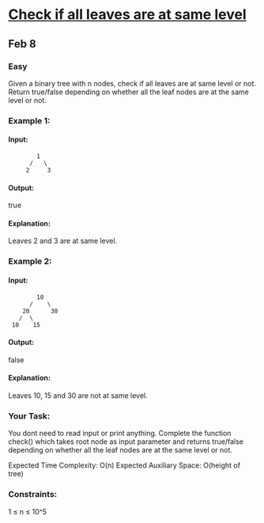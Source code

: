 # [Check if all leaves are at same level](https://www.geeksforgeeks.org/problems/leaf-at-same-level/1)
## Feb 8
### Easy

Given a binary tree with n nodes, check if all leaves are at same level or not. Return true/false depending on whether all the leaf nodes are at the same level or not.

### Example 1:

#### Input: 
            1
          /   \
         2     3

#### Output: 
true

#### Explanation: 
Leaves 2 and 3 are at same level.

### Example 2:

#### Input:
            10
          /    \
        20      30
       /  \        
     10    15

#### Output: 
false

#### Explanation:
Leaves 10, 15 and 30 are not at same level.

### Your Task: 
You dont need to read input or print anything. Complete the function check() which takes root node as input parameter and returns true/false depending on whether all the leaf nodes are at the same level or not.

Expected Time Complexity: O(n)
Expected Auxiliary Space: O(height of tree)

### Constraints:
1 ≤ n ≤ 10^5


